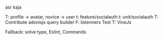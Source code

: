 

asr kaja

T: profile -> avatar, novice -> user
t: feature/socialauth
t: unit/socialauth
T: Contribute adonisjs query builder
F: listenners Test
T: VineJs

Fallback: solve type, Eslint, Commands
